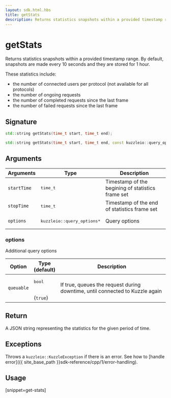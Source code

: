 ```yaml
---
layout: sdk.html.hbs
title: getStats
description: Returns statistics snapshots within a provided timestamp range.
---
```


# getStats

Returns statistics snapshots within a provided timestamp range.
By default, snapshots are made every 10 seconds and they are stored for 1 hour.

These statistics include:

* the number of connected users per protocol (not available for all protocols)
* the number of ongoing requests
* the number of completed requests since the last frame
* the number of failed requests since the last frame

## Signature

```cpp
std::string getStats(time_t start, time_t end);

std::string getStats(time_t start, time_t end, const kuzzleio::query_options& options);
```

## Arguments

| Arguments | Type          | Description       |
| --------- | ------------- | ------------------|
| `startTime` | <pre>time_t</pre>   | Timestamp of the begining of statistics frame set |
| `stopTime`  | <pre>time_t</pre>   | Timestamp of the end of statistics frame set      |
| `options`   | <pre>kuzzleio::query_options\*</pre> | Query options        |

### options

Additional query options

| Option     | Type<br/>(default)   | Description  |
| ---------- | ------- | -------------- |
| `queuable` | <pre>bool</pre><br/>(`true`) | If true, queues the request during downtime, until connected to Kuzzle again |

## Return

A JSON string representing the statistics for the given period of time.

## Exceptions

Throws a `kuzzleio::KuzzleException` if there is an error. See how to [handle error]({{ site_base_path }}sdk-reference/cpp/1/error-handling).

## Usage

[snippet=get-stats]
